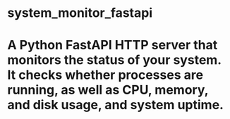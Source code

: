# system_monitor_fastapi
#   A Python FastAPI HTTP server that monitors the status of your system. It checks whether processes are running, as well as CPU, memory, and disk usage, and system uptime.
